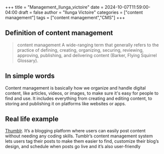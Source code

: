 +++
title = "Management_Ilunga_victoire"
date = 2024-10-07T11:59:00-04:00
draft = false
author = "Ilunga Victoire"
categories = ["content management"]
tags = ["content management","CMS"]
+++

## Definition of content management

>content management
A wide-ranging term that generally refers to the practice of defining, creating, organizing, securing, reviewing, approving, publishing, and delivering content (Barker, Flying Squirrel Glossary).

## In simple words

Content management is basically how we organize and handle digital content, like articles, videos, or images, to make sure it's easy for people to find and use. It includes everything from creating and editing content, to storing and publishing it on platforms like websites or apps.

## Real life example 
[Thumblr](https://www.tumblr.com/). It’s a blogging platform where users can easily post content without needing any coding skills. Tumblr’s content management system lets users tag their posts to make them easier to find, customize their blog’s design, and schedule when posts go live and it’s also user-friendly
